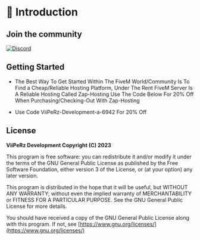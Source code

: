 # 👋 Introduction

## Join the community

[![Discord](https://img.shields.io/badge/Discord-%237289DA.svg?style=for-the-badge\&logo=discord\&logoColor=white)](https://discord.gg/UKR7Kbtcq3)

## Getting Started 

- The Best Way To Get Started Within The FiveM World/Community Is To Find a Cheap/Reliable Hosting Platform, Under The Rent FiveM Server Is A Reliable Hosting Called Zap-Hosting Use The Code Below For 20% Off When Purchasing/Checking-Out With Zap-Hosting

* Use Code ViiPeRz-Development-a-6942 For 20% Off

## License

**ViiPeRz Development Copyright (C) 2023**

This program is free software: you can redistribute it and/or modify it under the terms of the GNU General Public License as published by the Free Software Foundation, either version 3 of the License, or (at your option) any later version.

This program is distributed in the hope that it will be useful, but WITHOUT ANY WARRANTY; without even the implied warranty of MERCHANTABILITY or FITNESS FOR A PARTICULAR PURPOSE. See the GNU General Public License for more details.

You should have received a copy of the GNU General Public License along with this program. If not, see [https://www.gnu.org/licenses/](https://www.gnu.org/licenses/)